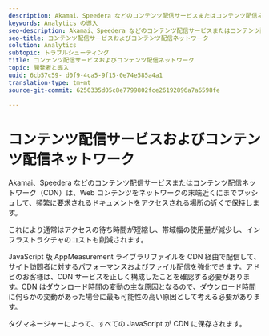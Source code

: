 ```yaml
---
description: Akamai、Speedera などのコンテンツ配信サービスまたはコンテンツ配信ネットワーク（CDN）は、Web コンテンツをネットワークの末端近くにまでプッシュして、頻繁に要求されるドキュメントをアクセスされる場所の近くで保持します。
keywords: Analytics の導入
seo-description: Akamai、Speedera などのコンテンツ配信サービスまたはコンテンツ配信ネットワーク（CDN）は、Web コンテンツをネットワークの末端近くにまでプッシュして、頻繁に要求されるドキュメントをアクセスされる場所の近くで保持します。
seo-title: コンテンツ配信サービスおよびコンテンツ配信ネットワーク
solution: Analytics
subtopic: トラブルシューティング
title: コンテンツ配信サービスおよびコンテンツ配信ネットワーク
topic: 開発者と導入
uuid: 6cb57c59- d0f9-4ca5-9f15-0e74e585a4a1
translation-type: tm+mt
source-git-commit: 6250335d05c8e7799802fce26192896a7a6598fe

---
```



# コンテンツ配信サービスおよびコンテンツ配信ネットワーク

Akamai、Speedera などのコンテンツ配信サービスまたはコンテンツ配信ネットワーク（CDN）は、Web コンテンツをネットワークの末端近くにまでプッシュして、頻繁に要求されるドキュメントをアクセスされる場所の近くで保持します。

これにより通常はアクセスの待ち時間が短縮し、帯域幅の使用量が減少し、インフラストラクチャのコストも削減されます。

JavaScript 版 AppMeasurement ライブラリファイルを CDN 経由で配信して、サイト訪問者に対するパフォーマンスおよびファイル配信を強化できます。アドビのお客様は、CDN サービスを正しく構成したことを確認する必要があります。CDN はダウンロード時間の変動の主な原因となるので、ダウンロード時間に何らかの変動があった場合に最も可能性の高い原因として考える必要があります。

タグマネージャーによって、すべての JavaScript が CDN に保存されます。
